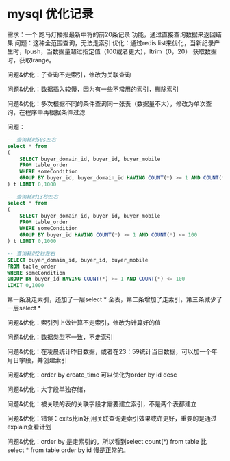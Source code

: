 # mysql 优化记录
需求：一个 跑马灯播报最新中将的前20条记录 功能，通过直接查询数据来返回结果
问题：这种全范围查询，无法走索引
优化：通过redis list来优化，当新纪录产生时，lpush，当数据量超过指定值（100或者更大），ltrim（0，20）
获取数据时，获取lrange。

问题&优化：子查询不走索引，修改为关联查询

问题&优化：数据插入较慢，因为有一些不常用的索引，删除索引

问题&优化：多次根据不同的条件查询同一张表（数据量不大），修改为单次查询，在程序中再根据条件过滤

问题：
```sql
-- 查询耗时50s左右
select * from 
(
    SELECT buyer_domain_id, buyer_id, buyer_mobile 
    FROM table_order 
    WHERE someCondition 
    GROUP BY buyer_id, buyer_domain_id HAVING COUNT(*) >= 1 AND COUNT(*) <= 100 
) t LIMIT 0,1000
```
```sql
-- 查询耗时13秒左右
select * from 
(
    SELECT buyer_domain_id, buyer_id, buyer_mobile 
    FROM table_order 
    WHERE someCondition 
    GROUP BY buyer_id HAVING COUNT(*) >= 1 AND COUNT(*) <= 100 
) t LIMIT 0,1000
```
```sql
-- 查询耗时2秒左右
SELECT buyer_domain_id, buyer_id, buyer_mobile 
FROM table_order 
WHERE someCondition 
GROUP BY buyer_id HAVING COUNT(*) >= 1 AND COUNT(*) <= 100 
LIMIT 0,1000
```
第一条没走索引，还加了一层select * 全表，第二条增加了走索引，第三条减少了一层select *

问题&优化：索引列上做计算不走索引，修改为计算好的值

问题&优化：数据类型不一致，不走索引

问题&优化：在凌晨统计昨日数据，或者在23：59统计当日数据，可以加一个年月日字段，并创建索引

问题&优化：order by create_time 可以优化为order by id desc

问题&优化：大字段单独存储，

问题&优化：被关联的表的关联字段才需要建立索引，不是两个表都建立

问题&优化：错误：exits比in好;用关联查询走索引效果或许更好，重要的是通过explain查看计划

问题&优化：order by 是走索引的，所以看到select count(*) from table 比 select * from table order by id 慢是正常的。



